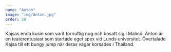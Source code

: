 ```yaml
---
name: "Anton"
image: "img/Anton.jpg"
order: 28
---
```

Kajsas enda kusin som varit förnuftig nog och bosatt sig i Malmö. Anton är en teaterentusiast som startade eget spex vid Lunds universitet. Övertalade Kajsa till ett bungy jump när deras vägar korsades i Thailand.
